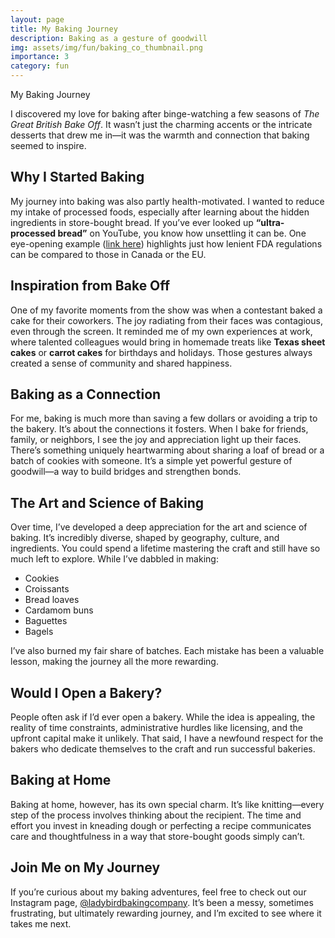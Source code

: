 ```yaml
---
layout: page
title: My Baking Journey
description: Baking as a gesture of goodwill
img: assets/img/fun/baking_co_thumbnail.png
importance: 3
category: fun
---
```


My Baking Journey

I discovered my love for baking after binge-watching a few seasons of *The Great British Bake Off*. It wasn’t just the charming accents or the intricate desserts that drew me in—it was the warmth and connection that baking seemed to inspire. 

## Why I Started Baking

My journey into baking was also partly health-motivated. I wanted to reduce my intake of processed foods, especially after learning about the hidden ingredients in store-bought bread. If you’ve ever looked up **“ultra-processed bread”** on YouTube, you know how unsettling it can be. One eye-opening example ([link here](https://www.youtube.com/watch?v=NYi-7iaqmHk)) highlights just how lenient FDA regulations can be compared to those in Canada or the EU.

## Inspiration from Bake Off

One of my favorite moments from the show was when a contestant baked a cake for their coworkers. The joy radiating from their faces was contagious, even through the screen. It reminded me of my own experiences at work, where talented colleagues would bring in homemade treats like **Texas sheet cakes** or **carrot cakes** for birthdays and holidays. Those gestures always created a sense of community and shared happiness.

## Baking as a Connection

For me, baking is much more than saving a few dollars or avoiding a trip to the bakery. It’s about the connections it fosters. When I bake for friends, family, or neighbors, I see the joy and appreciation light up their faces. There’s something uniquely heartwarming about sharing a loaf of bread or a batch of cookies with someone. It’s a simple yet powerful gesture of goodwill—a way to build bridges and strengthen bonds.

## The Art and Science of Baking

Over time, I’ve developed a deep appreciation for the art and science of baking. It’s incredibly diverse, shaped by geography, culture, and ingredients. You could spend a lifetime mastering the craft and still have so much left to explore. While I’ve dabbled in making:

- Cookies
- Croissants
- Bread loaves
- Cardamom buns
- Baguettes
- Bagels

I’ve also burned my fair share of batches. Each mistake has been a valuable lesson, making the journey all the more rewarding.

## Would I Open a Bakery?

People often ask if I’d ever open a bakery. While the idea is appealing, the reality of time constraints, administrative hurdles like licensing, and the upfront capital make it unlikely. That said, I have a newfound respect for the bakers who dedicate themselves to the craft and run successful bakeries.

## Baking at Home

Baking at home, however, has its own special charm. It’s like knitting—every step of the process involves thinking about the recipient. The time and effort you invest in kneading dough or perfecting a recipe communicates care and thoughtfulness in a way that store-bought goods simply can’t.

## Join Me on My Journey

If you’re curious about my baking adventures, feel free to check out our Instagram page, [@ladybirdbakingcompany](https://www.instagram.com/ladybirdbakingcompany/). It’s been a messy, sometimes frustrating, but ultimately rewarding journey, and I’m excited to see where it takes me next.

